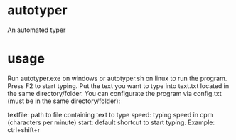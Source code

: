 # autotyper
An automated typer

# usage
Run autotyper.exe on windows or autotyper.sh on linux to run the program.
Press F2 to start typing.
Put the text you want to type into text.txt located in the same directory/folder.
You can configurate the program via config.txt (must be in the same directory/folder):

textfile: path to file containing text to type
speed: typing speed in cpm (characters per minute)
start: default shortcut to start typing. Example: ctrl+shift+r